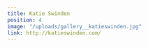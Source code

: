 ```yaml
---
title: Katie Swinden
position: 4
image: "/uploads/gallery__katieswinden.jpg"
link: http://katieswinden.com/
---
```


